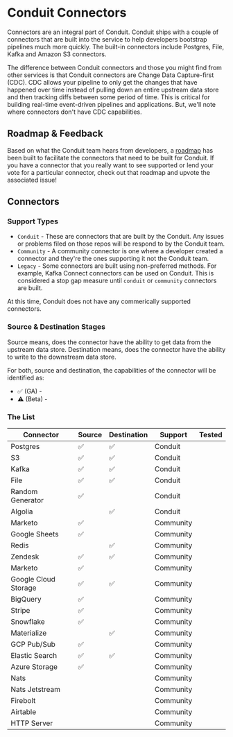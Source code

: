 # Conduit Connectors

Connectors are an integral part of Conduit. Conduit ships with a couple of connectors that are built into the service to help developers bootstrap pipelines much more quickly. The built-in connectors include Postgres, File, Kafka and Amazon S3 connectors.

The difference between Conduit connectors and those you might find from other services is that Conduit connectors are Change Data Capture-first (CDC). CDC allows your pipeline to only get the changes that have happened over time instead of pulling down an entire upstream data store and then tracking diffs between some period of time. This is critical for building real-time event-driven pipelines and applications. But, we'll note where connectors don't have CDC capabilities.


## Roadmap & Feedback

Based on what the Conduit team hears from developers, a [roadmap]() has been built to facilitate the connectors that need to be built for Conduit. If you have a connector that you really want to see supported or lend your vote for a particular connector, check out that roadmap and upvote the associated issue!

## Connectors

### Support Types

* `Conduit` - These are connectors that are built by the Conduit. Any issues or problems filed on those repos will be respond to by the Conduit team.
* `Community` - A community connector is one where a developer created a connector and they're the ones supporting it not the Conduit team.
* `Legacy` - Some connectors are built using non-preferred methods. For example, Kafka Connect connectors can be used on Conduit. This is considered a stop gap measure until `conduit` or `community` connectors are built.

At this time, Conduit does not have any commerically supported connectors.

### Source & Destination Stages

Source means, does the connector have the ability to get data from the upstream data store. Destination means, does the connector have the ability to write to the downstream data store.

For both, source and destination, the capabilities of the connector will be identified as:

* ✅ (GA) -
* ⚠️  (Beta) -

### The List

| Connector | Source | Destination | Support | Tested |
|-----------|-------|----|-------------|-----|
| Postgres   |✅ |✅ | Conduit |     |
| S3 |✅ |✅ | Conduit | |  
| Kafka |✅ |✅ | Conduit | | 
| File |✅ |✅ | Conduit | | 
| Random Generator |✅ | | Conduit | |
| Algolia | |✅ | Conduit | |
| Marketo |✅ | | Community | |
| Google Sheets |✅ | | Community | |
| Redis ||✅ | Community | |
| Zendesk |✅ |✅| Community | |
| Marketo |✅ | | Community | |
| Google Cloud Storage |✅ |✅ | Community | |
| BigQuery |✅ | | Community | |
| Stripe |✅ | | Community | |
| Snowflake |✅ | | Community | |
| Materialize | |✅ | Community | |
| GCP Pub/Sub |✅ | | Community | |
| Elastic Search |✅ |✅ | Community | |
| Azure Storage |✅ | | Community | |
| Nats | | | Community | |
| Nats Jetstream | | | Community | |
| Firebolt | | | Community | |
| Airtable | | | Community | |
| HTTP Server | | | Community | |
